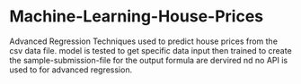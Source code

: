 # Machine-Learning-House-Prices
Advanced Regression Techniques used to predict house prices from the csv data file.
model is tested to get specific data input then trained to create the sample-submission-file for the output formula are dervired nd no API is used to for advanced regression.

